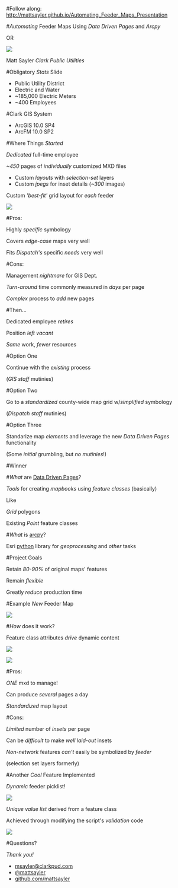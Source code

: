 #Follow along: http://mattsayler.github.io/Automating_Feeder_Maps_Presentation

#_Automating_ Feeder Maps Using _Data Driven Pages_ and _Arcpy_

OR

![](./Images/OneMXDtoRule.png)

Matt Sayler
_Clark Public Utilities_

#Obligatory _Stats_ Slide

* Public Utility District
* Electric and Water
* ~185,000 Electric Meters
* ~400 Employees

#Clark GIS System

* ArcGIS 10.0 SP4
* ArcFM 10.0 SP2

#Where Things _Started_

_Dedicated_ full-time employee

_~450_ pages of _individually_ customized MXD files

* Custom _layouts_ with _selection-set_ layers
* Custom _jpegs_ for inset details (_~300_ images)

Custom _'best-fit'_ grid layout for _each_ feeder

![](./Images/AST4_Original.png)

#Pros:

Highly _specific_ symbology

Covers _edge-case_ maps very well

Fits _Dispatch's_ specific _needs_ very well

#Cons:

Management _nightmare_ for GIS Dept.

_Turn-around_ time commonly measured in _days_ per page

_Complex_ process to _add_ new pages

#Then...

Dedicated employee _retires_

Position _left vacant_

_Same_ work, _fewer_ resources

#Option One

Continue with the _existing_ process

(_GIS staff_ mutinies)

#Option Two

Go to a _standardized_ county-wide map grid w/_simplified_ symbology

(_Dispatch staff_ mutinies)

#Option Three

Standarize map _elements_ and leverage the new _Data Driven Pages_ functionality

(Some _initial_ grumbling, but _no mutinies_!)

#Winner

#_What_ are [Data Driven Pages](http://resources.arcgis.com/en/help/main/10.2/index.html#//00s90000003m000000)?

_Tools_ for creating _mapbooks_ using _feature classes_ (basically)

Like

_Grid_ polygons

Existing _Point_ feature classes

#_What_ is [arcpy](http://resources.arcgis.com/en/help/main/10.2/index.html#//000v000000v7000000)?

Esri [python](https://www.python.org/) library for _geoprocessing_ and _other_ tasks

#Project Goals

Retain _80-90%_ of original maps' features

Remain _flexible_

Greatly _reduce_ production time

#Example _New_ Feeder Map

![](./Images/AST4_New.png)

#_How_ does it work?

Feature class attributes _drive_ dynamic content

![](./Images/DrivingTables.png)

![](./Images/DialogDDP.png)

#Pros:

_ONE_ mxd to manage!

Can produce _several_ pages a day

_Standardized_ map layout

#Cons:

_Limited_ number of _insets_ per page

Can be _difficult_ to make _well laid-out_ insets

_Non-network_ features _can't_ easily be symbolized by _feeder_

(selection set layers formerly)

#Another _Cool_ Feature Implemented

_Dynamic_ feeder picklist!

![](./Images/ScriptToolDialog.png)

_Unique value list_ derived from a feature class

Achieved through modifying the script's _validation_ code

![](./Images/ScriptValidation.png)

#Questions?

_Thank you!_

* [msayler@clarkpud.com](mailto:msayler@clarkpud.com)
* [@mattsayler](https://www.twitter.com/mattsayler)
* [github.com/mattsayler](https://www.github.com/mattsayler)
